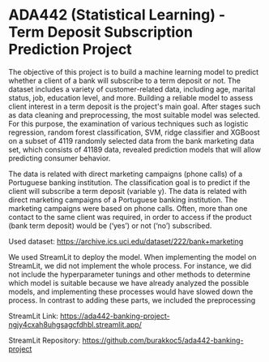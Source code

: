 # ADA442 (Statistical Learning) - Term Deposit Subscription Prediction Project

The objective of this project is to build a machine learning model to predict
whether a client of a bank will subscribe to a term deposit or not. The dataset includes a variety of customer-related data, including age, 
marital status, job, education level, and more. Building a reliable model to assess client interest 
in a term deposit is the project's main goal. After stages such as data cleaning and preprocessing, 
the most suitable model was selected. For this purpose, the examination of various techniques 
such as logistic regression, random forest classification, SVM, ridge classifier and XGBoost on 
a subset of 4119 randomly selected data from the bank marketing data set, which consists of 
41189 data, revealed prediction models that will allow predicting consumer behavior.

The data is related with direct marketing campaigns (phone calls) of a Portuguese
banking institution. The classification goal is to predict if the client will subscribe
a term deposit (variable y). The data is related with direct marketing campaigns
of a Portuguese banking institution. The marketing campaigns were based on
phone calls. Often, more than one contact to the same client was required, in
order to access if the product (bank term deposit) would be (‘yes’) or not (‘no’)
subscribed.

Used dataset: https://archive.ics.uci.edu/dataset/222/bank+marketing

We used StreamLit to deploy the 
model. When implementing the model on StreamLit, we did not implement the whole process. 
For instance, we did not include the hyperparameter tunings and other methods to determine 
which model is suitable because we have already analyzed the possible models, and 
implementing these processes would have slowed down the process. In contrast to adding these 
parts, we included the preprocessing

StreamLit Link: https://ada442-banking-project-ngjy4cxah8uhgsagcfdhbl.streamlit.app/

StreamLit Repository: https://github.com/burakkoc5/ada442-banking-project